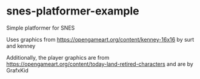 # snes-platformer-example
 Simple platformer for SNES

Uses graphics from https://opengameart.org/content/kenney-16x16 by surt and kenney

Additionally, the player graphics are from https://opengameart.org/content/today-land-retired-characters and are by GrafxKid
